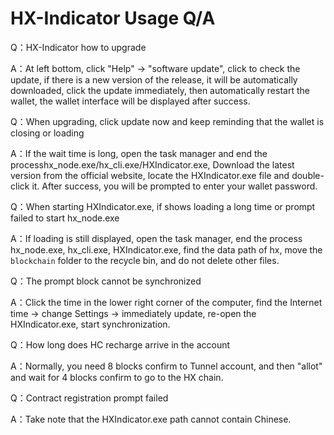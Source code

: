 # HX-Indicator Usage Q/A

Q：HX-Indicator how to upgrade

A：At left bottom, click "Help" -> "software update", click to check the update, if there is a new version of the release, it will be automatically downloaded, click the update immediately, then automatically restart the wallet, the wallet interface will be displayed after success.

Q：When upgrading, click update now and keep reminding that the wallet is closing or loading

A：If the wait time is long, open the task manager and end the processhx_node.exe/hx_cli.exe/HXIndicator.exe, Download the latest version from the official website, locate the HXIndicator.exe file and double-click it. After success, you will be prompted to enter your wallet password.

Q：When starting HXIndicator.exe, if shows loading a long time or prompt failed to start hx_node.exe

A：If loading is still displayed, open the task manager, end the process hx_node.exe, hx_cli.exe, HXIndicator.exe, find the data path of hx, move the `blockchain` folder to the recycle bin, and do not delete other files.

Q：The prompt block cannot be synchronized

A：Click the time in the lower right corner of the computer, find the Internet time -> change Settings -> immediately update, re-open the HXIndicator.exe, start synchronization.

Q：How long does HC recharge arrive in the account

A：Normally, you need 8 blocks confirm to Tunnel account, and then "allot" and wait for 4 blocks confirm to go to the HX chain.

Q：Contract registration prompt failed

A：Take note that the HXIndicator.exe path cannot contain Chinese.